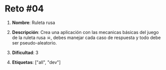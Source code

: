 # Reto #04

1. **Nombre**: Ruleta rusa

2. **Descripción**: Crea una aplicación con las mecanicas básicas del juego de la ruleta rusa ☠, debes manejar cada caso de respuesta y todo debe ser pseudo-aleatorio.

3. **Dificultad**: 3

4. **Etiquetas**: ["all", "dev"]